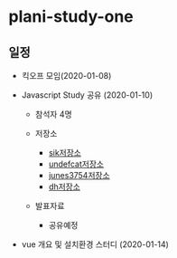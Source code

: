 # plani-study-one

## 일정

- 킥오프 모임(2020-01-08)

- Javascript Study 공유 (2020-01-10)
  - 참석자 4명
  - 저장소
    - [sik저장소](https://github.com/devpang20/vue-sik2)
    - [undefcat저장소](https://github.com/undefcat/plani-vue)
    - [junes3754저장소](https://github.com/devpang20/vue-sik2)
    - [dh저장소](https://github.com/)
     
  - 발표자료
    - 공유예정

- vue 개요 및 설치환경 스터디 (2020-01-14)